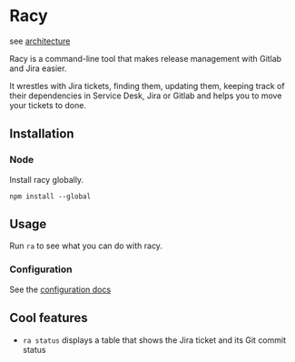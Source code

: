 # Racy

see [architecture](docs/assets/racy-architecture.jpg)

Racy is a command-line tool that makes release management with Gitlab and Jira easier.

It wrestles with Jira tickets, finding them, updating them, keeping track of their dependencies in Service Desk, Jira or Gitlab and helps you to move your tickets to done.

## Installation

### Node

Install racy globally.

```
npm install --global
```

## Usage

Run `ra` to see what you can do with racy.

### Configuration

See the [configuration docs](docs/config.md)

## Cool features

- `ra status` displays a table that shows the Jira ticket and its Git commit status
